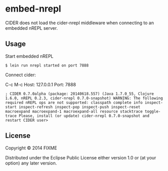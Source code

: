 # embed-nrepl

CIDER does not load the cider-nrepl middleware when connecting to an embedded nREPL server.

## Usage
Start embedded nREPL

`
$ lein run
nrepl started on port 7888
`

Connect cider:

C-c M-c
Host: 127.0.0.1
Port: 7888

`
; CIDER 0.7.0alpha (package: 20140618.557) (Java 1.7.0_55, Clojure 1.6.0, nREPL 0.2.3, cider-nrepl 0.7.0-snapshot)
WARNING: The following required nREPL ops are not supported:
classpath complete info inspect-start inspect-refresh inspect-pop inspect-push inspect-reset macroexpand macroexpand-1 macroexpand-all resource stacktrace toggle-trace
Please, install (or update) cider-nrepl 0.7.0-snapshot and restart CIDER
user>
`

## License

Copyright © 2014 FIXME

Distributed under the Eclipse Public License either version 1.0 or (at
your option) any later version.
